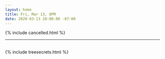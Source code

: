 ```yaml
---
layout: home
title: Fri, Mar 13, 8PM
date: 2020-03-13 20:00:00 -07:00
---
```

{% include cancelled.html %}
<br>
<hr />
<br>
{% include treesecrets.html %}
